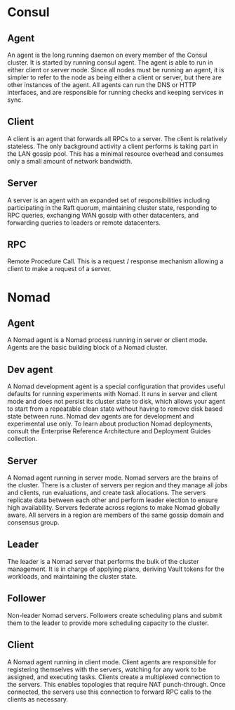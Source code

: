 # Consul

## Agent

An agent is the long running daemon on every member of the Consul cluster. It is started by running consul agent.
The agent is able to run in either client or server mode. Since all nodes must be running an agent, it is simpler 
to refer to the node as being either a client or server, but there are other instances of the agent. All agents 
can run the DNS or HTTP interfaces, and are responsible for running checks and keeping services in sync.

## Client

A client is an agent that forwards all RPCs to a server. The client is relatively stateless. The only background 
activity a client performs is taking part in the LAN gossip pool. This has a minimal resource overhead and 
consumes only a small amount of network bandwidth.

## Server

A server is an agent with an expanded set of responsibilities including participating in the Raft quorum, 
maintaining cluster state, responding to RPC queries, exchanging WAN gossip with other datacenters, and forwarding
queries to leaders or remote datacenters.

## RPC

Remote Procedure Call. This is a request / response mechanism allowing a client to make a request of a server.

# Nomad

## Agent

A Nomad agent is a Nomad process running in server or client mode. Agents are the basic building block 
of a Nomad cluster.

## Dev agent

A Nomad development agent is a special configuration that provides useful defaults for running experiments with Nomad. 
It runs in server and client mode and does not persist its cluster state to disk, which allows your agent to start 
from a repeatable clean state without having to remove disk based state between runs. Nomad dev agents are for 
development and experimental use only. To learn about production Nomad deployments, consult the Enterprise Reference 
Architecture and Deployment Guides collection.

## Server

A Nomad agent running in server mode. Nomad servers are the brains of the cluster. There is a cluster of servers 
per region and they manage all jobs and clients, run evaluations, and create task allocations. The servers replicate
data between each other and perform leader election to ensure high availability. Servers federate across regions 
to make Nomad globally aware. All servers in a region are members of the same gossip domain and consensus group.

## Leader 

The leader is a Nomad server that performs the bulk of the cluster management. It is in charge of applying plans, 
deriving Vault tokens for the workloads, and maintaining the cluster state.

## Follower 

Non-leader Nomad servers. Followers create scheduling plans and submit them to the leader to provide 
more scheduling capacity to the cluster.

## Client 

A Nomad agent running in client mode. Client agents are responsible for registering themselves with the servers, 
watching for any work to be assigned, and executing tasks. Clients create a multiplexed connection to the servers. 
This enables topologies that require NAT punch-through. Once connected, the servers use this connection to 
forward RPC calls to the clients as necessary.